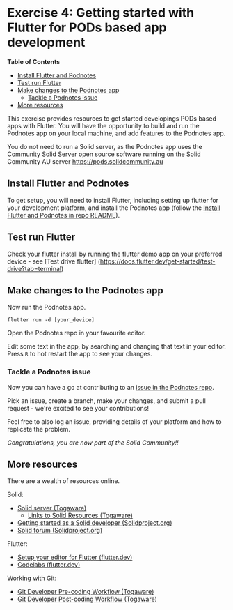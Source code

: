 # Exercise 4: Getting started with Flutter for PODs based app development

**Table of Contents**

- [Install Flutter and Podnotes](#install)
- [Test run Flutter](#test_flutter)
- [Make changes to the Podnotes app](#edit_podnotes)
  + [Tackle a Podnotes issue](#podnotes_issue)
- [More resources](#more)


This exercise provides resources to get started developings PODs based apps with Flutter.
You will have the opportunity to build and run the Podnotes app on your local machine, and add features to the Podnotes app.

You do not need to run a Solid server, as the Podnotes app uses the Community Solid Server open source software running on the Solid Community AU server https://pods.solidcommunity.au


## Install Flutter and Podnotes<a name="install"></a>

To get setup, you will need to install Flutter, including setting up flutter for your development platform, and install the Podnotes app (follow the [Install Flutter and Podnotes in repo README](../README.md#install)).


## Test run Flutter<a name="test_flutter"></a>

Check your flutter install by running the flutter demo app on your preferred device - see [Test drive flutter]
(https://docs.flutter.dev/get-started/test-drive?tab=terminal)


## Make changes to the Podnotes app<a name="edit_podnotes"></a>

Now run the Podnotes app.

```
flutter run -d [your_device]
```

Open the Podnotes repo in your favourite editor.

Edit some text in the app, by searching and changing that text in your editor. Press `R` to hot restart the app to see your changes.


### Tackle a Podnotes issue<a name="podnotes_issue"></a>

Now you can have a go at contributing to an [issue in the Podnotes repo](https://github.com/anusii/podnotes/issues).

Pick an issue, create a branch, make your changes, and submit a pull request - we're excited to see your contributions!

Feel free to also log an issue, providing details of your platform and how to replicate the problem.

*Congratulations, you are now part of the Solid Community!!*


## More resources<a name="more"></a>

There are a wealth of resources online.

Solid:

- [Solid server (Togaware)](https://survivor.togaware.com/gnulinux/solid.html)
  + [Links to Solid Resources (Togaware)](https://survivor.togaware.com/gnulinux/solid-resources.html)
- [Getting started as a Solid developer (Solidproject.org)](https://solidproject.org/developers/tutorials/getting-started)
- [Solid forum (Solidproject.org)](https://forum.solidproject.org/)

Flutter:

- [Setup your editor for Flutter (flutter.dev)](https://docs.flutter.dev/get-started/editor)
- [Codelabs (flutter.dev)](https://docs.flutter.dev/codelabs)

Working with Git:

  + [Git Developer Pre-coding Workflow (Togaware)](https://survivor.togaware.com/gnulinux/git-developer-workflow.html)
  + [Git Developer Post-coding Workflow (Togaware)](https://survivor.togaware.com/gnulinux/git-developer-workflow-post-coding.html)

